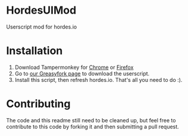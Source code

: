 # HordesUIMod
Userscript mod for hordes.io

# Installation
1. Download Tampermonkey for [Chrome](https://chrome.google.com/webstore/detail/tampermonkey/dhdgffkkebhmkfjojejmpbldmpobfkfo?hl=en) or [Firefox](https://addons.mozilla.org/en-US/firefox/addon/tampermonkey/)
2. Go to [our Greasyfork page](https://greasyfork.org/en/scripts/394056-hordes-ui-mod) to download the userscript.
3. Install this script, then refresh hordes.io.
That's all you need to do :).

# Contributing
The code and this readme still need to be cleaned up, but feel free to contribute to this code by forking it and then submitting a pull request.